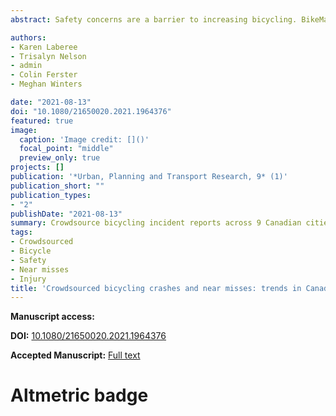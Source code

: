 ```yaml
---
abstract: Safety concerns are a barrier to increasing bicycling. BikeMaps.org, a tool for crowdsourcing bicycling collisions, near misses, and falls, offers rich data on local bicycling safety concerns. Our goal is to characterize dominant bicycling safety issues reported in nine Canadian cities. We analyzed 2,513 BikeMaps.org reports (522 collisions, 151 falls, 1840 near misses), and summarized the types of incidents reported, ratios of near misses to collisions by incident type and by city, and injuries resulting from various types of crashes. Incidents categorized as a ‘dangerous pass, overtake at midblock’, were most commonly reported and had the highest ratio of near misses to collision reports (9:1). Cities with a high commute mode share for bicycling had lower near miss to collision reporting ratios. Overall, 40.3% of reported collisions or falls required medical treatment. Incident types with the most severe outcomes were ‘left cross at an intersection’ (58.4% reported needing medical treatment); ‘vehicles failing to stop at intersection or yield to bike’ (54.0%); and ‘multi-use paths, vehicle conflicts at intersection’ (48.5%). Mitigating conditions leading to real or perceived concerns over dangerous passes by vehicles should improve bicycling comfort. Bicycling injuries will be reduced by safety improvements at intersections including those with multi-use paths.

authors:
- Karen Laberee
- Trisalyn Nelson
- admin
- Colin Ferster
- Meghan Winters

date: "2021-08-13"
doi: "10.1080/21650020.2021.1964376"
featured: true
image:
  caption: 'Image credit: []()'
  focal_point: "middle"
  preview_only: true
projects: []
publication: '*Urban, Planning and Transport Research, 9* (1)'
publication_short: ""
publication_types:
- "2"
publishDate: "2021-08-13"
summary: Crowdsource bicycling incident reports across 9 Canadian cities suggest dangerous passes are the most commonly reported bicycling incidents, with the highest ratio of near misses to collisions (9:1) while incident types leading to highest proportion of injury were with motor vehicles turning left. 
tags:
- Crowdsourced
- Bicycle
- Safety
- Near misses
- Injury
title: 'Crowdsourced bicycling crashes and near misses: trends in Canadian cities'
---
```


**Manuscript access:**

**DOI:** [10.1080/21650020.2021.1964376](https://doi.org/10.1080/21650020.2021.1964376)

**Accepted Manuscript:** [Full text](./manuscript.pdf) 

# Altmetric badge 

<script type='text/javascript' src='https://d1bxh8uas1mnw7.cloudfront.net/assets/embed.js'></script>

<div data-badge-popover="right" data-badge-type="medium-donut" data-doi="10.1038/nature.2014.14583" data-hide-no-mentions="true" class="altmetric-embed"></div>


